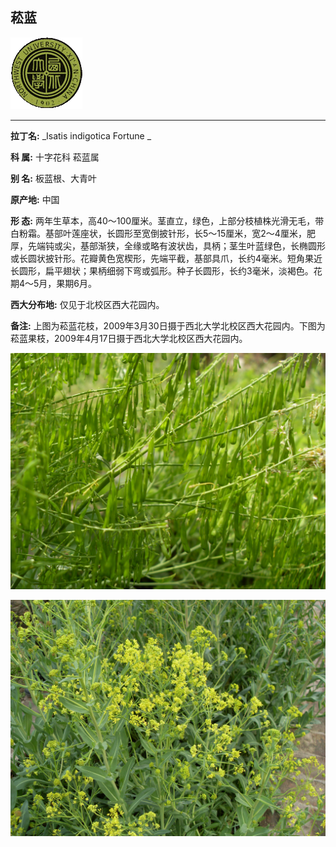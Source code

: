 ## 菘蓝

![西北大学校园网络植物志](../JPG/nwu.gif)

---

**拉丁名:**  _Isatis indigotica Fortune _

**科 属:** 十字花科 菘蓝属

**别 名:** 板蓝根、大青叶

**原产地:** 中国

**形  态:** 两年生草本，高40～100厘米。茎直立，绿色，上部分枝植株光滑无毛，带白粉霜。基部叶莲座状，长圆形至宽倒披针形，长5～15厘米，宽2～4厘米，肥厚，先端钝或尖，基部渐狭，全缘或略有波状齿，具柄；茎生叶蓝绿色，长椭圆形或长圆状披针形。花瓣黄色宽楔形，先端平截，基部具爪，长约4毫米。短角果近长圆形，扁平翅状；果柄细弱下弯或弧形。种子长圆形，长约3毫米，淡褐色。花期4～5月，果期6月。　　　　　

**西大分布地:** 仅见于北校区西大花园内。  

**备注:** 上图为菘蓝花枝，2009年3月30日摄于西北大学北校区西大花园内。下图为菘蓝果枝，2009年4月17日摄于西北大学北校区西大花园内。

![菘蓝](../JPG/菘蓝（果）.JPG) 

![菘蓝](../JPG/菘蓝1.JPG) 


